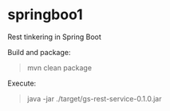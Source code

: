 # springboo1
Rest tinkering in Spring Boot

Build and package:
> mvn clean package

Execute:
> java -jar ./target/gs-rest-service-0.1.0.jar
